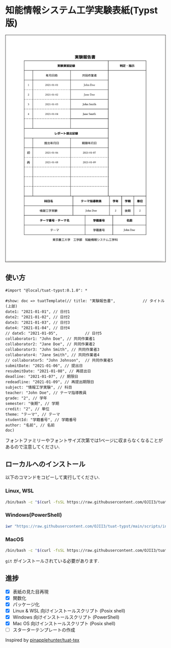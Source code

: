 # 知能情報システム工学実験表紙(Typst版)

![image](./preview.png)

## 使い方

```typst
#import "@local/tuat-typst:0.1.0": *

#show: doc => tuatTemplate(// title: "実験報告書",            // タイトル(上部)
date1: "2021-01-01", // 日付1
date2: "2021-01-02", // 日付2
date3: "2021-01-03", // 日付3
date4: "2021-01-04", // 日付4
// date5: "2021-01-05",            // 日付5
collaborator1: "John Doe", // 共同作業者1
collaborator2: "Jane Doe", // 共同作業者2
collaborator3: "John Smith", // 共同作業者3
collaborator4: "Jane Smith", // 共同作業者4
// collaborator5: "John Johnson",  // 共同作業者5
submitDate: "2021-01-06", // 提出日
resubmitDate: "2021-01-08", // 再提出日
deadline: "2021-01-07", // 期限日
redeadline: "2021-01-09", // 再提出期限日
subject: "情報工学実験", // 科目
teacher: "John Doe", // テーマ指導教員
grade: "2", // 学年
semester: "後期", // 学期
credit: "2", // 単位
theme: "テーマ", // テーマ
studentId: "学籍番号", // 学籍番号
author: "名前", // 名前
doc)
```

フォントファミリーやフォントサイズ次第では1ページに収まらなくなることがあるので注意してください.

## ローカルへのインストール

以下のコマンドをコピーして実行してください.

### Linux, WSL

```bash
/bin/bash -c "$(curl -fsSL https://raw.githubusercontent.com/OJII3/tuat-typst/main/scripts/linux_install.sh)"
```

### Windows(PowerShell)
```powershell
iwr "https://raw.githubusercontent.com/OJII3/tuat-typst/main/scripts/install.ps1" | iex
```

### MacOS

```bash
/bin/bash -c "$(curl -fsSL https://raw.githubusercontent.com/OJII3/tuat-typst/main/scripts/mac_install.sh)"
```

`git` がインストールされている必要があります.

## 進捗

- [x] 表紙の見た目再現
- [x] 関数化
- [x] パッケージ化
- [x] Linux & WSL 向けインストールスクリプト (Posix shell)
- [x] Windows 向けインストールスクリプト (PowerShell)
- [x] Mac OS 向けインストールスクリプト (Posix shell)
- [ ] スターターテンプレートの作成

Inspired by [pinapplehunter/tuat-tex](https://github.com/pineapplehunter/tuat-tex)

